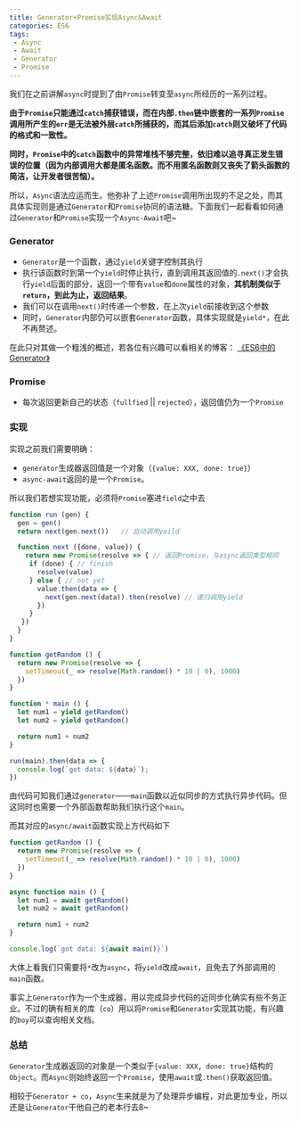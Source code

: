 ```yaml
---
title: Generator+Promise实现Async&Await
categories: ES6
tags:
 - Async
 - Await
 - Generator
 - Promise
---
```


我们在之前讲解`async`时提到了由`Promise`转变至`async`所经历的一系列过程。

**由于`Promise`只能通过`catch`捕获错误，而在内部`.then`链中嵌套的一系列`Promise`调用所产生的`err`是无法被外层`catch`所捕获的，而其后添加`catch`则又破坏了代码的格式和一致性。**

**同时，`Promise`中的`catch`函数中的异常堆栈不够完整，依旧难以追寻真正发生错误的位置（因为内部调用大都是匿名函数。而不用匿名函数则又丧失了箭头函数的简洁，让开发者很苦恼）。**

所以，`Async`语法应运而生。他弥补了上述`Promise`调用所出现的不足之处，而其具体实现则是通过`Generator`和`Promise`协同的语法糖。下面我们一起看看如何通过`Generator`和`Promise`实现一个`Async-Await`吧~

<!--more-->

### Generator

- `Generator`是一个函数，通过`yield`关键字控制其执行
- 执行该函数时到第一个`yield`时停止执行，直到调用其返回值的`.next()`才会执行`yield`后面的部分，返回一个带有`value`和`done`属性的对象，**其机制类似于`return`，到此为止，返回结果**。
- 我们可以在调用`next()`时传递一个参数，在上次`yield`前接收到这个参数
- 同时，`Generator`内部仍可以嵌套`Generator`函数，具体实现就是`yield*`，在此不再赘述。



在此只对其做一个粗浅的概述，若各位有兴趣可以看相关的博客： [《ES6中的Generator》](https://burning-shadow.github.io/2019/03/24/ES6%E4%B8%AD%E7%9A%84-Generator/)

### Promise

- 每次返回更新自己的状态（`fullfied` || `rejected`），返回值仍为一个`Promise`

### 实现

实现之前我们需要明确：

- `generator`生成器返回值是一个对象（`{value: XXX, done: true}`）
- `async-await`返回的是一个`Promise`。

所以我们若想实现功能，必须将`Promise`塞进`field`之中去

```javascript
function run (gen) {
  gen = gen()
  return next(gen.next())	// 自动调用yeild

  function next ({done, value}) {
    return new Promise(resolve => {	// 返回Promise，与async返回类型相同
     if (done) { // finish
       resolve(value)
     } else { // not yet
       value.then(data => {
         next(gen.next(data)).then(resolve)	// 递归调用yield
       })
     }
   })
  }
}

function getRandom () {
  return new Promise(resolve => {
    setTimeout(_ => resolve(Math.random() * 10 | 0), 1000)
  })
}

function * main () {
  let num1 = yield getRandom()
  let num2 = yield getRandom()

  return num1 + num2
}

run(main).then(data => {
  console.log(`got data: ${data}`);
})
```

由代码可知我们通过`generator`——`main`函数以近似同步的方式执行异步代码。但这同时也需要一个外部函数帮助我们执行这个`main`。



而其对应的`async/await`函数实现上方代码如下

```javascript
function getRandom () {
  return new Promise(resolve => {
    setTimeout(_ => resolve(Math.random() * 10 | 0), 1000)
  })
}

async function main () {
  let num1 = await getRandom()
  let num2 = await getRandom()

  return num1 + num2
}

console.log(`got data: ${await main()}`)
```

大体上看我们只需要将`*`改为`async`，将`yield`改成`await`，且免去了外部调用的`main`函数。



事实上`Generator`作为一个生成器，用以完成异步代码的近同步化确实有些不务正业。不过的确有相关的库（`co`）用以将`Promise`和`Generator`实现其功能，有兴趣的`boy`可以查询相关文档。

### 总结

`Generator`生成器返回的对象是一个类似于`{value: XXX, done: true}`结构的`Object`。而`Async`则始终返回一个`Promise`，使用`await`或`.then()`获取返回值。



相较于`Generator + co`，`Async`生来就是为了处理异步编程，对此更加专业，所以还是让`Generator`干他自己的老本行去8~

















